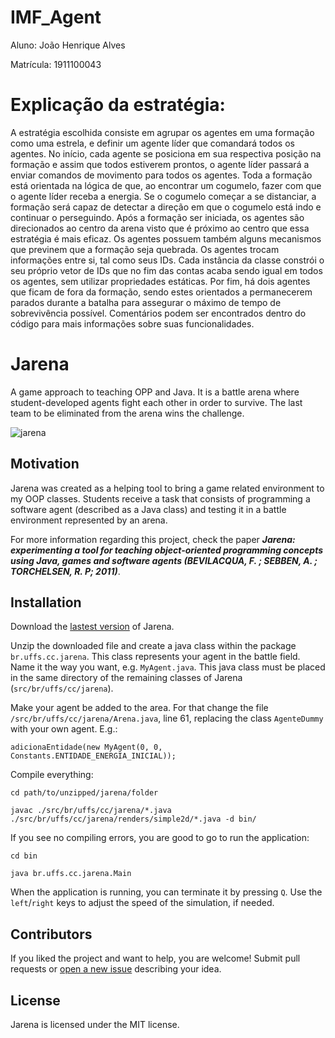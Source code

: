 # IMF_Agent

 Aluno: João Henrique Alves

 Matrícula: 1911100043

 # Explicação da estratégia:

A estratégia escolhida consiste em agrupar os agentes em uma formação como uma estrela,
e definir um agente líder que comandará todos os agentes. No início, cada agente se posiciona em sua respectiva
posição na formação e assim que todos estiverem prontos, o agente líder passará a enviar comandos de movimento para todos os agentes.
Toda a formação está orientada na lógica de que, ao encontrar um cogumelo, fazer com que o agente líder receba a energia. Se o cogumelo começar a se distanciar, a formação será capaz de detectar a direção em que o cogumelo está indo e continuar o perseguindo. Após a formação ser iniciada, os agentes são direcionados ao centro da arena visto que é próximo ao centro que essa estratégia é mais eficaz. Os agentes possuem também alguns mecanismos que previnem que a formação seja quebrada. Os agentes trocam informações entre si, tal como seus IDs. Cada instância da classe constrói o seu próprio vetor de IDs que no fim das contas acaba sendo igual em todos os agentes, sem utilizar propriedades estáticas. Por fim, há dois agentes que ficam de fora da formação, sendo estes orientados a permanecerem parados durante a batalha para assegurar o máximo de tempo de sobrevivência possível. Comentários podem ser encontrados dentro do código para mais informações sobre suas funcionalidades.


























# Jarena
A game approach to teaching OPP and Java. It is a battle arena where student-developed agents fight each other in order to survive. The last team to be eliminated from the arena wins the challenge.

![jarena](https://cloud.githubusercontent.com/assets/512405/9395397/9c3e4b06-4764-11e5-9669-ba1775a00bdd.png)

## Motivation

Jarena was created as a helping tool to bring a game related environment to my OOP classes. Students receive a task that consists of programming a software agent (described as a Java class) and testing it in a battle environment represented by an arena.

For more information regarding this project, check the paper ***Jarena: experimenting a tool for teaching object-oriented programming
concepts using Java, games and software agents (BEVILACQUA, F. ; SEBBEN, A. ; TORCHELSEN, R. P; 2011)***.

## Installation

Download the [lastest version](https://github.com/Dovyski/Jarena/archive/master.zip) of Jarena.

Unzip the downloaded file and create a java class within the package `br.uffs.cc.jarena`. This class represents your agent in the battle field. Name it the way you want, e.g. `MyAgent.java`. This java class must be placed in the same directory of the remaining classes of Jarena (`src/br/uffs/cc/jarena`).

Make your agent be added to the area. For that change the file `/src/br/uffs/cc/jarena/Arena.java`, line 61, replacing the class `AgenteDummy` with your own agent. E.g.:

```
adicionaEntidade(new MyAgent(0, 0, Constants.ENTIDADE_ENERGIA_INICIAL));
```

Compile everything:

```
cd path/to/unzipped/jarena/folder
```
```
javac ./src/br/uffs/cc/jarena/*.java ./src/br/uffs/cc/jarena/renders/simple2d/*.java -d bin/
```

If you see no compiling errors, you are good to go to run the application:

```
cd bin
```
```
java br.uffs.cc.jarena.Main
```

When the application is running, you can terminate it by pressing `Q`. Use the `left`/`right` keys to adjust the speed of the simulation, if needed.

## Contributors

If you liked the project and want to help, you are welcome! Submit pull requests or [open a new issue](https://github.com/Dovyski/Jarena/issues) describing your idea.

## License

Jarena is licensed under the MIT license.
